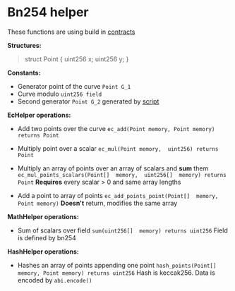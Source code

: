 # Bn254 helper

These functions are using build in [contracts](https://www.evm.codes/precompiled)

**Structures:**
>struct Point 
>{
uint256 x;
uint256 y; 
}

**Constants:**

- Generator point of the curve `Point G_1`
- Curve modulo `uint256 field`
- Second generator `Point G_2` generated by [script](https://github.com/theo0x0/bn254_sol)


**EcHelper operations:**
- Add two points over the curve `ec_add(Point memory, Point memory) returns Point`

- Multiply point over a scalar `ec_mul(Point memory,  uint256) returns Point` 

- Multiply an array of points over an array of scalars and **sum** them `ec_mul_points_scalars(Point[]  memory,  uint256[]  memory) returns Point`
**Requires** every scalar > 0 and same array lengths 

 - Add a point to array of points `ec_add_points_point(Point[]  memory, Point memory)`
 **Doesn't** return, modifies the same array

**MathHelper operations:**

- Sum of scalars over field `sum(uint256[]  memory) returns uint256`
Field is defined by bn254

**HashHelper operations:**

- Hashes an array of points appending one point `hash_points(Point[]  memory, Point memory) returns uint256`
Hash is keccak256. Data is encoded by `abi.encode()`
